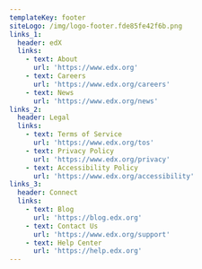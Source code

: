 ```yaml
---
templateKey: footer
siteLogo: /img/logo-footer.fde85fe42f6b.png
links_1:
  header: edX
  links:
    - text: About
      url: 'https://www.edx.org'
    - text: Careers
      url: 'https://www.edx.org/careers'
    - text: News
      url: 'https://www.edx.org/news'
links_2:
  header: Legal
  links:
    - text: Terms of Service
      url: 'https://www.edx.org/tos'
    - text: Privacy Policy
      url: 'https://www.edx.org/privacy'
    - text: Accessibility Policy
      url: 'https://www.edx.org/accessibility'
links_3:
  header: Connect
  links:
    - text: Blog
      url: 'https://blog.edx.org'
    - text: Contact Us
      url: 'https://www.edx.org/support'
    - text: Help Center
      url: 'https://help.edx.org'
---
```


